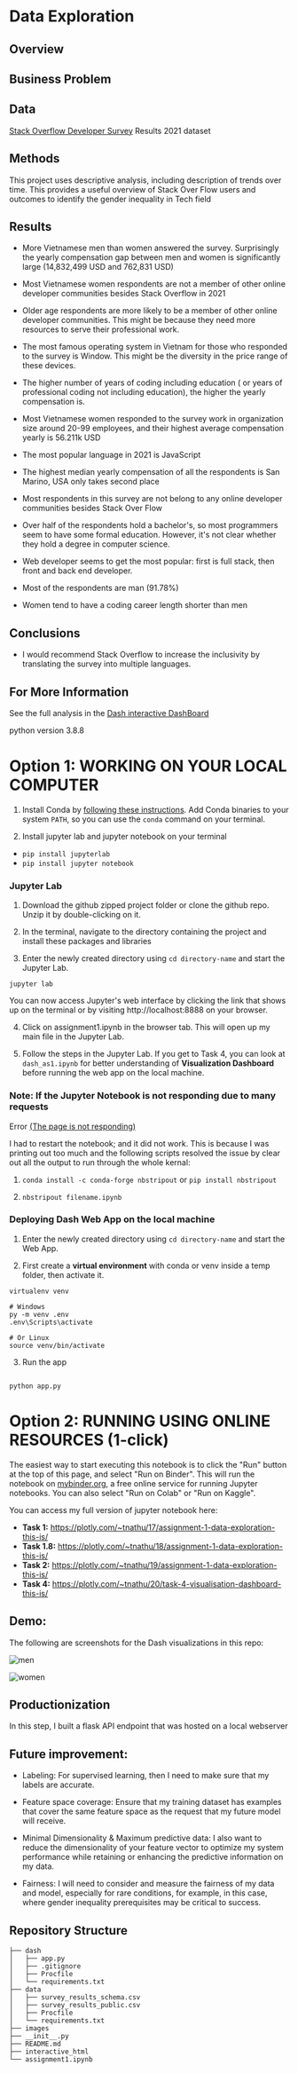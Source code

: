 # Data Exploration

## Overview


## Business Problem

## Data
[Stack Overflow Developer Survey](https://insights.stackoverflow.com/survey) Results 2021 dataset


## Methods

This project uses descriptive analysis, including description of trends over time. This provides a useful overview of Stack Over Flow users and outcomes to identify the gender inequality in Tech field


## Results
+ More Vietnamese men than women answered the survey. Surprisingly the yearly compensation gap between men and women is significantly large (14,832,499 USD and 762,831 USD)

+ Most Vietnamese women respondents are not a member of other online developer communities besides Stack Overflow in 2021

+ Older age respondents are more likely to be a member of other online developer communities. This might be because they need more resources to serve their professional work.

+ The most famous operating system in Vietnam for those who responded to the survey is Window. This might be the diversity in the price range of these devices.

+ The higher number of years of coding including education ( or years of professional coding not including education), the higher the yearly compensation is. 

+ Most Vietnamese women responded to the survey work in organization size around 20-99 employees, and their highest average compensation yearly is 56.211k USD

+ The most popular language in 2021 is JavaScript

+ The highest median yearly compensation of all the respondents is San Marino, USA only takes second place

+ Most respondents in this survey are not belong to any online developer communities besides Stack Over Flow

+ Over half of the respondents hold a bachelor's, so most programmers seem to have some formal education. However, it's not clear whether they hold a degree in computer science.

+ Web developer seems to get the most popular: first is full stack, then front and back end developer. 

+ Most of the respondents are man (91.78%)

+ Women tend to have a coding career length shorter than men


## Conclusions
+ I would recommend Stack Overflow to increase the inclusivity by translating the survey into multiple languages.
## For More Information
See the full analysis in the [Dash interactive DashBoard]() 


python version 3.8.8

# Option 1: WORKING ON YOUR LOCAL COMPUTER

1. Install Conda
   by [following these instructions](https://conda.io/projects/conda/en/latest/user-guide/install/index.html). Add Conda
   binaries to your system `PATH`, so you can use the `conda` command on your terminal.

2. Install jupyter lab and jupyter notebook on your terminal

+ `pip install jupyterlab`
+ `pip install jupyter notebook`

### Jupyter Lab

1. Download the github zipped project folder or clone the github repo. Unzip it by double-clicking on it.

2. In the terminal, navigate to the directory containing the project and install these packages and libraries

3. Enter the newly created directory using `cd directory-name` and start the Jupyter Lab.

```
jupyter lab

```

You can now access Jupyter's web interface by clicking the link that shows up on the terminal or by
visiting http://localhost:8888 on your browser.

4. Click on assignment1.ipynb in the browser tab. This will open up my main file in the Jupyter Lab.

5. Follow the steps in the Jupyter Lab. If you get to Task 4, you can look at `dash_as1.ipynb` for better understanding
of **Visualization Dashboard** before running the web app on the local machine.

### Note: If the Jupyter Notebook is not responding due to many requests

Error [(The page is not responding)](https://stackoverflow.com/questions/48615535/jupyter-notebook-takes-forever-to-open-and-then-pages-unresponsive-mathjax-i)

I had to restart the notebook; and it did not work. This is because I was printing out too much and the following
scripts resolved the issue by clear out all the output to run through the whole kernal:

1. `conda install -c conda-forge nbstripout` or `pip install nbstripout`

2. `nbstripout filename.ipynb`


### Deploying Dash Web App on the local machine

1. Enter the newly created directory using `cd directory-name` and start the Web App.

2. First create a **virtual environment** with conda or venv inside a temp folder, then activate it.

```
virtualenv venv

# Windows
py -m venv .env
.env\Scripts\activate

# Or Linux
source venv/bin/activate

```

3. Run the app

```

python app.py

```


# Option 2: RUNNING USING ONLINE RESOURCES (1-click)

The easiest way to start executing this notebook is to click the "Run" button at the top of this page, and select "Run
on Binder". This will run the notebook on [mybinder.org](https://mybinder.org), a free online service for running
Jupyter notebooks. You can also select "Run on Colab" or "Run on Kaggle".

You can access my full version of jupyter notebook here: 
+ **Task 1:** https://plotly.com/~tnathu/17/assignment-1-data-exploration-this-is/
+ **Task 1.8:** https://plotly.com/~tnathu/18/assignment-1-data-exploration-this-is/
+ **Task 2:** https://plotly.com/~tnathu/19/assignment-1-data-exploration-this-is/
+ **Task 4:** https://plotly.com/~tnathu/20/task-4-visualisation-dashboard-this-is/



## Demo:

The following are screenshots for the Dash visualizations in this repo:

![men](Images/compensation_men.png)

![women](Images/compensation_women.png)


## Productionization

In this step, I built a flask API endpoint that was hosted on a local webserver 



## Future improvement:

+ Labeling: For supervised learning, then I need to make sure that my labels are accurate. 

+ Feature space coverage: Ensure that my training dataset has examples that cover the same feature space as the request that my future model will receive. 

+ Minimal Dimensionality & Maximum predictive data: I also want to reduce the dimensionality of your feature vector to optimize my system performance while retaining or enhancing the predictive information on my data. 

+ Fairness:  I will need to consider and measure the fairness of my data and model, especially for rare conditions, for example, in this case, where gender inequality prerequisites may be critical to success. 


## Repository Structure

```
├── dash
│   ├── app.py
│   ├── .gitignore
│   ├── Procfile
│   └── requirements.txt
├── data
│   ├── survey_results_schema.csv
│   ├── survey_results_public.csv
│   ├── Procfile
│   └── requirements.txt
├── images
├── __init__.py
├── README.md
├── interactive_html
└── assignment1.ipynb
```
